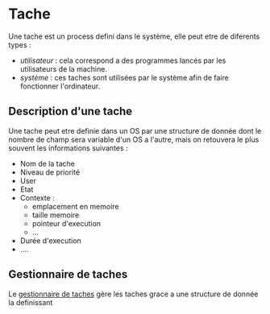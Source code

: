 # Tache

Une tache est un process defini dans le système, elle peut etre de diferents types :

- *utilisateur* : cela correspond a des programmes lancés par les utilisateurs de la machine.
- *système* : ces taches sont utilisées par le système afin de faire fonctionner l'ordinateur.

## Description d'une tache
Une tache peut etre definie dans un OS par une structure de donnée dont le nombre de champ sera  variable d'un OS a l'autre, mais on retouvera le plus souvent les informations suivantes :

- Nom de la tache
- Niveau de priorité
- User
- Etat
- Contexte :
	- emplacement en memoire
	- taille memoire
	- pointeur d'execution
	- ...
- Durée d'execution
- ....

## Gestionnaire de taches
Le [gestionnaire de taches](TaskManager.md) gère les taches grace a une structure de donnée la definissant
